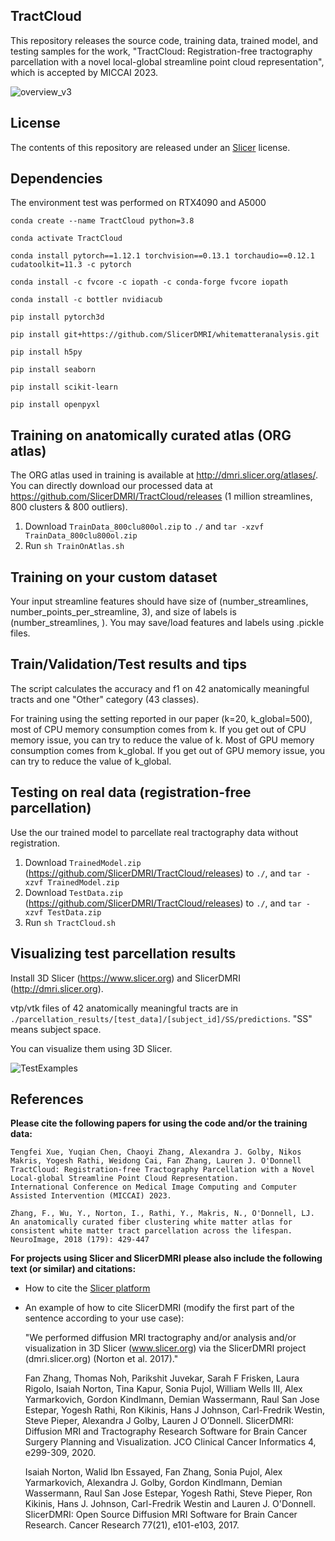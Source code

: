 ## TractCloud

This repository releases the source code, training data, trained model, and testing samples for the work, "TractCloud: Registration-free tractography parcellation with a novel local-global streamline point cloud representation", which is accepted by MICCAI 2023.

![overview_v3](https://github.com/tengfeixue-victor/TractCloud-OpenSource/assets/56477109/1d41ef2c-367e-41dc-bfe2-6df955fc89d3)

## License

The contents of this repository are released under an [Slicer](LICENSE) license.

## Dependencies

The environment test was performed on RTX4090 and A5000

`conda create --name TractCloud python=3.8`

`conda activate TractCloud`

`conda install pytorch==1.12.1 torchvision==0.13.1 torchaudio==0.12.1 cudatoolkit=11.3 -c pytorch`

`conda install -c fvcore -c iopath -c conda-forge fvcore iopath`

`conda install -c bottler nvidiacub`

`pip install pytorch3d`

`pip install git+https://github.com/SlicerDMRI/whitematteranalysis.git`

`pip install h5py`

`pip install seaborn`

`pip install scikit-learn`

`pip install openpyxl`

## Training on anatomically curated atlas (ORG atlas)

The ORG atlas used in training is available at http://dmri.slicer.org/atlases/. You can directly download our processed data at https://github.com/SlicerDMRI/TractCloud/releases (1 million streamlines, 800 clusters & 800 outliers).
1. Download `TrainData_800clu800ol.zip` to `./` and `tar -xzvf TrainData_800clu800ol.zip`
2. Run `sh TrainOnAtlas.sh`

## Training on your custom dataset
Your input streamline features should have size of (number_streamlines, number_points_per_streamline, 3), and size of labels is (number_streamlines, ). You may save/load features and labels using .pickle files.

## Train/Validation/Test results and tips
The script calculates the accuracy and f1 on 42 anatomically meaningful tracts and one "Other" category (43 classes).

For training using the setting reported in our paper (k=20, k_global=500), most of CPU memory consumption comes from k. If you get out of CPU memory issue, you can try to reduce the value of k. Most of GPU memory consumption comes from k_global. If you get out of GPU memory issue, you can try to reduce the value of k_global.

## Testing on real data (registration-free parcellation)
Use the our trained model to parcellate real tractography data without registration.
1. Download `TrainedModel.zip` (https://github.com/SlicerDMRI/TractCloud/releases) to `./`, and `tar -xzvf TrainedModel.zip`
2. Download `TestData.zip` (https://github.com/SlicerDMRI/TractCloud/releases) to `./`, and `tar -xzvf TestData.zip`
3. Run `sh TractCloud.sh`

## Visualizing test parcellation results

Install 3D Slicer (https://www.slicer.org) and SlicerDMRI (http://dmri.slicer.org).

vtp/vtk files of 42 anatomically meaningful tracts are in `./parcellation_results/[test_data]/[subject_id]/SS/predictions`. "SS" means subject space. 

You can visualize them using 3D Slicer.

![TestExamples](https://github.com/SlicerDMRI/TractCloud/assets/56477109/5173e233-c66d-4954-b483-6fbf37b87310)


## References

**Please cite the following papers for using the code and/or the training data:**
    
    Tengfei Xue, Yuqian Chen, Chaoyi Zhang, Alexandra J. Golby, Nikos Makris, Yogesh Rathi, Weidong Cai, Fan Zhang, Lauren J. O'Donnell 
    TractCloud: Registration-free Tractography Parcellation with a Novel Local-global Streamline Point Cloud Representation.
    International Conference on Medical Image Computing and Computer Assisted Intervention (MICCAI) 2023.

    Zhang, F., Wu, Y., Norton, I., Rathi, Y., Makris, N., O'Donnell, LJ. 
    An anatomically curated fiber clustering white matter atlas for consistent white matter tract parcellation across the lifespan. 
    NeuroImage, 2018 (179): 429-447

**For projects using Slicer and SlicerDMRI please also include the following text (or similar) and citations:**

* How to cite the [Slicer platform](http://wiki.slicer.org/slicerWiki/index.php/CitingSlicer)
* An example of how to cite SlicerDMRI (modify the first part of the sentence according to your use case):

    "We performed diffusion MRI tractography and/or analysis and/or visualization in 3D Slicer (www.slicer.org) via the SlicerDMRI project (dmri.slicer.org) (Norton et al. 2017)."
    
    Fan Zhang, Thomas Noh, Parikshit Juvekar, Sarah F Frisken, Laura Rigolo, Isaiah Norton, Tina Kapur, Sonia Pujol, William Wells III, Alex Yarmarkovich, Gordon Kindlmann, Demian Wassermann, Raul San Jose Estepar, Yogesh Rathi, Ron Kikinis, Hans J Johnson, Carl-Fredrik Westin, Steve Pieper, Alexandra J Golby, Lauren J O’Donnell. 
    SlicerDMRI: Diffusion MRI and Tractography Research Software for Brain Cancer Surgery Planning and Visualization. 
    JCO Clinical Cancer Informatics 4, e299-309, 2020.

    Isaiah Norton, Walid Ibn Essayed, Fan Zhang, Sonia Pujol, Alex Yarmarkovich, Alexandra J. Golby, Gordon Kindlmann, Demian Wassermann, Raul San Jose Estepar, Yogesh Rathi, Steve Pieper, Ron Kikinis, Hans J. Johnson, Carl-Fredrik Westin and Lauren J. O'Donnell. 
    SlicerDMRI: Open Source Diffusion MRI Software for Brain Cancer Research. Cancer Research 77(21), e101-e103, 2017.
